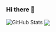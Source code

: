 ### Hi there 👋

<!--
**kadyrkaragishiev/kadyrkaragishiev** is a ✨ _special_ ✨ repository because its `README.md` (this file) appears on your GitHub profile.

Here are some ideas to get you started:

- 🔭 I’m currently working on ...
- 🌱 I’m currently learning ...
- 👯 I’m looking to collaborate on ...
- 🤔 I’m looking for help with ...
- 💬 Ask me about ...
- 📫 How to reach me: ...
- 😄 Pronouns: ...
- ⚡ Fun fact: ...
-->

![GitHub Stats](https://github-readme-stats.vercel.app/api?username=kadyrkaragishiev&theme=radical)
<img align="center" src="https://github-readme-stats.vercel.app/api/top-langs/?username=kadyrkaragishiev&theme=github_dark&layout=compact" />
